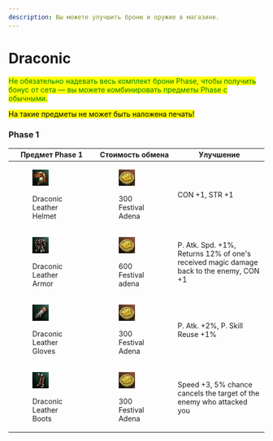 ```yaml
---
description: Вы можете улучшить броню и оружие в магазине.
---
```


# Draconic

<mark style="color:green;">Не обязательно надевать весь комплект брони Phase, чтобы получить бонус от сета — вы можете комбинировать предметы Phase с обычными.</mark>&#x20;

<mark style="color:$warning;">На такие предметы не может быть наложена печать!</mark>

### Phase 1

| Предмет Phase 1                                                                                                                          | Стоимость обмена                                                                                                                     | Улучшение                                                                              |
| ---------------------------------------------------------------------------------------------------------------------------------------- | ------------------------------------------------------------------------------------------------------------------------------------ | -------------------------------------------------------------------------------------- |
| <div><figure><img src="../.gitbook/assets/image (162).png" alt=""><figcaption><p>Draconic Leather Helmet</p></figcaption></figure></div> | <div><figure><img src="../.gitbook/assets/image (282).png" alt=""><figcaption><p>300  Festival Adena</p></figcaption></figure></div> | CON +1, STR +1                                                                         |
| <div><figure><img src="../.gitbook/assets/image (163).png" alt=""><figcaption><p>Draconic Leather Armor</p></figcaption></figure></div>  | <div><figure><img src="../.gitbook/assets/image (189).png" alt=""><figcaption><p>600 Festival adena</p></figcaption></figure></div>  | P. Atk. Spd. +1%, Returns 12% of one's received magic damage back to the enemy, CON +1 |
| <div><figure><img src="../.gitbook/assets/image (164).png" alt=""><figcaption><p>Draconic Leather Gloves</p></figcaption></figure></div> | <div><figure><img src="../.gitbook/assets/image (190).png" alt=""><figcaption><p>300 Festival Adena</p></figcaption></figure></div>  | P. Atk. +2%, P. Skill Reuse +1%                                                        |
| <div><figure><img src="../.gitbook/assets/image (383).png" alt=""><figcaption><p>Draconic Leather Boots</p></figcaption></figure></div>  | <div><figure><img src="../.gitbook/assets/image (191).png" alt=""><figcaption><p>300 Festival Adena</p></figcaption></figure></div>  | Speed +3, 5% chance cancels the target of the enemy who attacked you                   |
